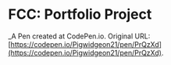 #  FCC: Portfolio Project
 _A Pen created at CodePen.io. Original URL: [https://codepen.io/Pigwidgeon21/pen/PrQzXd](https://codepen.io/Pigwidgeon21/pen/PrQzXd).

 